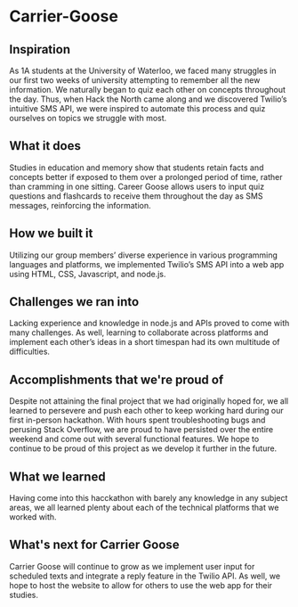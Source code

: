 # Carrier-Goose
## Inspiration
As 1A students at the University of Waterloo, we faced many struggles in our first two weeks of university attempting to remember all the new information. We naturally began to quiz each other on concepts throughout the day. Thus, when Hack the North came along and we discovered Twilio’s intuitive SMS API, we were inspired to automate this process and quiz ourselves on topics we struggle with most.

## What it does
Studies in education and memory show that students retain facts and concepts better if exposed to them over a prolonged period of time, rather than cramming in one sitting. Career Goose allows users to input quiz questions and flashcards to receive them throughout the day as SMS messages, reinforcing the information.

## How we built it
Utilizing our group members’ diverse experience in various programming languages and platforms, we implemented Twilio’s SMS API into a web app using HTML, CSS, Javascript, and node.js.

## Challenges we ran into
Lacking experience and knowledge in node.js and APIs proved to come with many challenges. As well, learning to collaborate across platforms and implement each other’s ideas in a short timespan had its own multitude of difficulties.

## Accomplishments that we're proud of
Despite not attaining the final project that we had originally hoped for, we all learned to persevere and push each other to keep working hard during our first in-person hackathon. With hours spent troubleshooting bugs and perusing Stack Overflow, we are proud to have persisted over the entire weekend and come out with several functional features. We hope to continue to be proud of this project as we develop it further in the future.

## What we learned
Having come into this hacckathon with barely any knowledge in any subject areas, we all learned plenty about each of the technical platforms that we worked with. 

## What's next for Carrier Goose
Carrier Goose will continue to grow as we implement user input for scheduled texts and integrate a reply feature in the Twilio API. As well, we hope to host the website to allow for others to use the web app for their studies.
